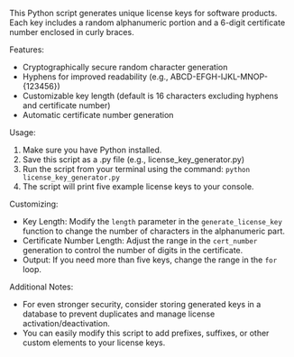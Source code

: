 

This Python script generates unique license keys for software products. 
Each key includes a random alphanumeric portion and a 6-digit certificate number enclosed in curly braces. 

Features:

* Cryptographically secure random character generation
* Hyphens for improved readability (e.g., ABCD-EFGH-IJKL-MNOP-{123456})
* Customizable key length (default is 16 characters excluding hyphens and certificate number)
* Automatic certificate number generation

Usage:

1. Make sure you have Python installed.
2. Save this script as a .py file (e.g., license_key_generator.py)
3. Run the script from your terminal using the command: `python license_key_generator.py`
4. The script will print five example license keys to your console.

Customizing:

* Key Length: Modify the `length` parameter in the `generate_license_key` function to change the number of characters in the alphanumeric part.
* Certificate Number Length: Adjust the range in the `cert_number` generation to control the number of digits in the certificate.
* Output: If you need more than five keys, change the range in the `for` loop. 

Additional Notes:

* For even stronger security, consider storing generated keys in a database to prevent duplicates and manage license activation/deactivation.
* You can easily modify this script to add prefixes, suffixes, or other custom elements to your license keys.
